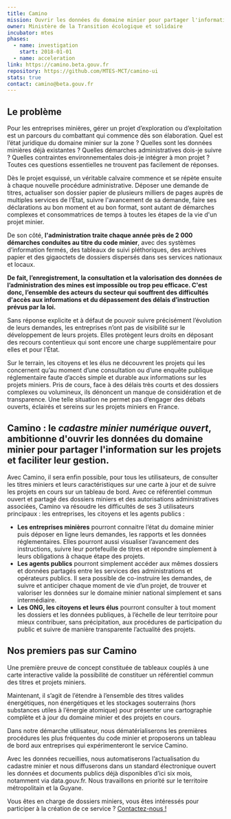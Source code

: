 ```yaml
---
title: Camino
mission: Ouvrir les données du domaine minier pour partager l'information sur les projets et faciliter leur gestion.
owner: Ministère de la Transition écologique et solidaire
incubator: mtes
phases:
  - name: investigation
    start: 2018-01-01
  - name: acceleration
link: https://camino.beta.gouv.fr
repository: https://github.com/MTES-MCT/camino-ui
stats: true
contact: camino@beta.gouv.fr
---
```


## Le problème

Pour les entreprises minières, gérer un projet d’exploration ou d’exploitation est un parcours du combattant qui commence dès son élaboration. Quel est l’état juridique du domaine minier sur la zone ? Quelles sont les données minières déjà existantes ? Quelles démarches administratives dois-je suivre ? Quelles contraintes environnementales dois-je intégrer à mon projet ?
Toutes ces questions essentielles ne trouvent pas facilement de réponses.

Dès le projet esquissé, un véritable calvaire commence et se répète ensuite à chaque nouvelle procédure administrative. Déposer une demande de titres, actualiser son dossier papier de plusieurs milliers de pages auprès de multiples services de l’État, suivre l'avancement de sa demande, faire ses déclarations au bon moment et au bon format, sont autant de démarches complexes et consommatrices de temps à toutes les étapes de la vie d'un projet minier.

De son côté, **l'administration traite chaque année près de 2 000 démarches conduites au titre du code minier**, avec des systèmes d’information fermés, des tableaux de suivi pléthoriques, des archives papier et des gigaoctets de dossiers dispersés dans ses services nationaux et locaux.

**De fait, l’enregistrement, la consultation et la valorisation des données de l’administration des mines est impossible ou trop peu efficace. C'est donc, l’ensemble des acteurs du secteur qui souffrent des difficultés d'accès aux informations et du dépassement des délais d’instruction prévus par la loi.**

Sans réponse explicite et à défaut de pouvoir suivre précisément l’évolution de leurs demandes, les entreprises n’ont pas de visibilité sur le développement de leurs projets. Elles protègent leurs droits en déposant des recours contentieux qui sont encore une charge supplémentaire pour elles et pour l’État.

Sur le terrain, les citoyens et les élus ne découvrent les projets qui les concernent qu’au moment d’une consultation ou d’une enquête publique réglementaire faute d’accès simple et durable aux informations sur les projets miniers. Pris de cours, face à des délais très courts et des dossiers complexes ou volumineux, ils dénoncent un manque de considération et de transparence.
Une telle situation ne permet pas d’engager des débats ouverts, éclairés et sereins sur les projets miniers en France.

## Camino : le *cadastre minier numérique ouvert*, ambitionne d'ouvrir les données du domaine minier pour partager l'information sur les projets et faciliter leur gestion.

Avec Camino, il sera enfin possible, pour tous les utilisateurs, de consulter les titres miniers et leurs caractéristiques sur une carte à jour et de suivre les projets en cours sur un tableau de bord.
Avec ce référentiel commun ouvert et partagé des dossiers miniers et des autorisations administratives associées, Camino va résoudre les difficultés de ses 3 utilisateurs principaux : les entreprises, les citoyens et les agents publics :

 - **Les entreprises minières** pourront connaitre l’état du domaine minier puis déposer en ligne leurs demandes, les rapports et les données réglementaires. Elles pourront aussi visualiser l’avancement des instructions, suivre leur portefeuille de titres et répondre simplement à leurs obligations à chaque étape des projets.
 - **Les agents publics** pourront simplement accéder aux mêmes dossiers et données partagés entre les services des administrations et opérateurs publics. Il sera possible de co-instruire les demandes, de suivre et anticiper chaque moment de vie d’un projet, de trouver et valoriser les données sur le domaine minier national simplement et sans intermédiaire.
 - **Les ONG, les citoyens et leurs élus** pourront consulter à tout moment les dossiers et les données publiques, à l’échelle de leur territoire pour mieux contribuer, sans précipitation, aux procédures de participation du public et suivre de manière transparente l’actualité des projets.

## Nos premiers pas sur Camino

Une première preuve de concept constituée de tableaux couplés à une carte interactive valide la possibilité de constituer un référentiel commun des titres et projets miniers.

Maintenant, il s’agit de l’étendre à l’ensemble des titres valides énergétiques, non énergétiques et les stockages souterrains (hors substances utiles à l’énergie atomique) pour présenter une cartographie complète et à jour du domaine minier et des projets en cours.

Dans notre démarche utilisateur, nous dématérialiserons les premières procédures les plus fréquentes du code minier et proposerons un tableau de bord aux entreprises qui expérimenteront le service Camino.

Avec les données recueillies, nous automatiserons l’actualisation du cadastre minier et nous diffuserons dans un standard électronique ouvert les données et documents publics déjà disponibles d’ici six mois, notamment via data.gouv.fr.
Nous travaillons en priorité sur le territoire métropolitain et la Guyane.

Vous êtes en charge de dossiers miniers, vous êtes intéressés pour participer à la création de ce service ? <a href="mailto:contact@camino.beta.gouv.fr?Subject=Camino%20m'intéresse%20!" target="_top">Contactez-nous !</a>
